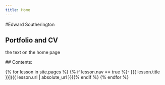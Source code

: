 ```yaml
---
title: Home
---
```


#Edward Southerington

## Portfolio and CV

the text on the home page


<div class="toc" markdown="1">
## Contents:

{% for lesson in site.pages %}
{% if lesson.nav == true %}- [{{ lesson.title }}]({{ lesson.url | absolute_url }}){% endif %}
{% endfor %}
</div>
